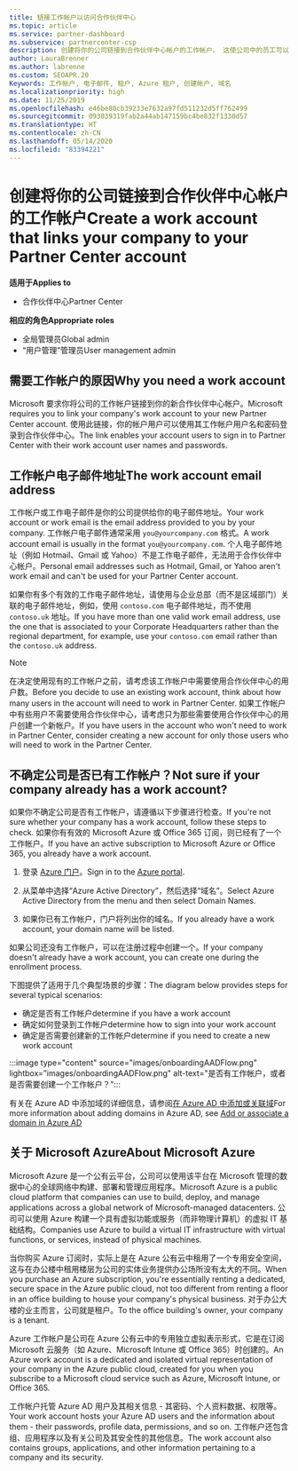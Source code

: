 ```yaml
---
title: 链接工作帐户以访问合作伙伴中心
ms.topic: article
ms.service: partner-dashboard
ms.subservice: partnercenter-csp
description: 创建将你的公司链接到合作伙伴中心帐户的工作帐户。 这使公司中的员工可以访问合作伙伴中心。
author: LauraBrenner
ms.author: labrenne
ms.custom: SEOAPR.20
Keywords: 工作帐户, 电子邮件, 租户, Azure 租户, 创建帐户, 域名
ms.localizationpriority: high
ms.date: 11/25/2019
ms.openlocfilehash: e46be80cb39233e7632a97fd511232d5ff762499
ms.sourcegitcommit: 093039319fab2a44ab147159bc4be832f1330d57
ms.translationtype: HT
ms.contentlocale: zh-CN
ms.lasthandoff: 05/14/2020
ms.locfileid: "83394221"
---
```

# <a name="create-a-work-account-that-links-your-company-to-your-partner-center-account"></a><span data-ttu-id="d139a-105">创建将你的公司链接到合作伙伴中心帐户的工作帐户</span><span class="sxs-lookup"><span data-stu-id="d139a-105">Create a work account that links your company to your Partner Center account</span></span>

<span data-ttu-id="d139a-106">**适用于**</span><span class="sxs-lookup"><span data-stu-id="d139a-106">**Applies to**</span></span>

- <span data-ttu-id="d139a-107">合作伙伴中心</span><span class="sxs-lookup"><span data-stu-id="d139a-107">Partner Center</span></span>

<span data-ttu-id="d139a-108">**相应的角色**</span><span class="sxs-lookup"><span data-stu-id="d139a-108">**Appropriate roles**</span></span>

- <span data-ttu-id="d139a-109">全局管理员</span><span class="sxs-lookup"><span data-stu-id="d139a-109">Global admin</span></span>
- <span data-ttu-id="d139a-110">“用户管理”管理员</span><span class="sxs-lookup"><span data-stu-id="d139a-110">User management admin</span></span>

## <a name="why-you-need-a-work-account"></a><span data-ttu-id="d139a-111">需要工作帐户的原因</span><span class="sxs-lookup"><span data-stu-id="d139a-111">Why you need a work account</span></span>

<span data-ttu-id="d139a-112">Microsoft 要求你将公司的工作帐户链接到你的新合作伙伴中心帐户。</span><span class="sxs-lookup"><span data-stu-id="d139a-112">Microsoft requires you to link your company's work account to your new Partner Center account.</span></span> <span data-ttu-id="d139a-113">使用此链接，你的帐户用户可以使用其工作帐户用户名和密码登录到合作伙伴中心。</span><span class="sxs-lookup"><span data-stu-id="d139a-113">The link enables your account users to sign in to Partner Center with their work account user names and passwords.</span></span>

## <a name="the-work-account-email-address"></a><span data-ttu-id="d139a-114">工作帐户电子邮件地址</span><span class="sxs-lookup"><span data-stu-id="d139a-114">The work account email address</span></span>

<span data-ttu-id="d139a-115">工作帐户或工作电子邮件是你的公司提供给你的电子邮件地址。</span><span class="sxs-lookup"><span data-stu-id="d139a-115">Your work account or work email is the email address provided to you by your company.</span></span> <span data-ttu-id="d139a-116">工作帐户电子邮件通常采用 `you@yourcompany.com` 格式。</span><span class="sxs-lookup"><span data-stu-id="d139a-116">A work account email is usually in the format `you@yourcompany.com`.</span></span> <span data-ttu-id="d139a-117">个人电子邮件地址（例如 Hotmail、Gmail 或 Yahoo）不是工作电子邮件，无法用于合作伙伴中心帐户。</span><span class="sxs-lookup"><span data-stu-id="d139a-117">Personal email addresses such as Hotmail, Gmail, or Yahoo aren't work email and can't be used for your Partner Center account.</span></span>

<span data-ttu-id="d139a-118">如果你有多个有效的工作电子邮件地址，请使用与企业总部（而不是区域部门）关联的电子邮件地址，例如，使用 `contoso.com` 电子邮件地址，而不使用 `contoso.uk` 地址。</span><span class="sxs-lookup"><span data-stu-id="d139a-118">If you have more than one valid work email address, use the one that is associated to your Corporate Headquarters rather than the regional department, for example, use your `contoso.com` email rather than the `contoso.uk` address.</span></span>

> [!NOTE]  
> <span data-ttu-id="d139a-119">在决定使用现有的工作帐户之前，请考虑该工作帐户中需要使用合作伙伴中心的用户数。</span><span class="sxs-lookup"><span data-stu-id="d139a-119">Before you decide to use an existing work account, think about how many users in the account will need to work in Partner Center.</span></span> <span data-ttu-id="d139a-120">如果工作帐户中有些用户不需要使用合作伙伴中心，请考虑只为那些需要使用合作伙伴中心的用户创建一个新帐户。</span><span class="sxs-lookup"><span data-stu-id="d139a-120">If you have users in the account who won't need to work in Partner Center, consider creating a new account for only those users who will need to work in the Partner Center.</span></span>

## <a name="not-sure-if-your-company-already-has-a-work-account"></a><span data-ttu-id="d139a-121">不确定公司是否已有工作帐户？</span><span class="sxs-lookup"><span data-stu-id="d139a-121">Not sure if your company already has a work account?</span></span>

<span data-ttu-id="d139a-122">如果你不确定公司是否有工作帐户，请遵循以下步骤进行检查。</span><span class="sxs-lookup"><span data-stu-id="d139a-122">If you're not sure whether your company has a work account, follow these steps to check.</span></span> <span data-ttu-id="d139a-123">如果你有有效的 Microsoft Azure 或 Office 365 订阅，则已经有了一个工作帐户。</span><span class="sxs-lookup"><span data-stu-id="d139a-123">If you have an active subscription to Microsoft Azure or Office 365, you already have a work account.</span></span>

1. <span data-ttu-id="d139a-124">登录 [Azure 门户](https://portal.azure.com)。</span><span class="sxs-lookup"><span data-stu-id="d139a-124">Sign in to the [Azure portal](https://portal.azure.com).</span></span>

2. <span data-ttu-id="d139a-125">从菜单中选择“Azure Active Directory”，然后选择“域名”。</span><span class="sxs-lookup"><span data-stu-id="d139a-125">Select Azure Active Directory from the menu and then select Domain Names.</span></span>

3. <span data-ttu-id="d139a-126">如果你已有工作帐户，门户将列出你的域名。</span><span class="sxs-lookup"><span data-stu-id="d139a-126">If you already have a work account, your domain name will be listed.</span></span>

<span data-ttu-id="d139a-127">如果公司还没有工作帐户，可以在注册过程中创建一个。</span><span class="sxs-lookup"><span data-stu-id="d139a-127">If your company doesn't already have a work account, you can create one during the enrollment process.</span></span>

<span data-ttu-id="d139a-128">下图提供了适用于几个典型场景的步骤：</span><span class="sxs-lookup"><span data-stu-id="d139a-128">The diagram below provides steps for several typical scenarios:</span></span>

- <span data-ttu-id="d139a-129">确定是否有工作帐户</span><span class="sxs-lookup"><span data-stu-id="d139a-129">determine if you have a work account</span></span>
- <span data-ttu-id="d139a-130">确定如何登录到工作帐户</span><span class="sxs-lookup"><span data-stu-id="d139a-130">determine how to sign into your work account</span></span>
- <span data-ttu-id="d139a-131">确定是否需要创建新的工作帐户</span><span class="sxs-lookup"><span data-stu-id="d139a-131">determine if you need to create a new work account</span></span>

:::image type="content" source="images/onboardingAADFlow.png" lightbox="images/onboardingAADFlow.png" alt-text="是否有工作帐户，或者是否需要创建一个工作帐户？":::

<span data-ttu-id="d139a-133">有关在 Azure AD 中添加域的详细信息，请参阅[在 Azure AD 中添加或关联域](https://docs.microsoft.com/azure/active-directory/active-directory-add-domain)</span><span class="sxs-lookup"><span data-stu-id="d139a-133">For more information about adding domains in Azure AD, see [Add or associate a domain in Azure AD](https://docs.microsoft.com/azure/active-directory/active-directory-add-domain)</span></span>

## <a name="about-microsoft-azure"></a><span data-ttu-id="d139a-134">关于 Microsoft Azure</span><span class="sxs-lookup"><span data-stu-id="d139a-134">About Microsoft Azure</span></span>

<span data-ttu-id="d139a-135">Microsoft Azure 是一个公有云平台，公司可以使用该平台在 Microsoft 管理的数据中心的全球网络中构建、部署和管理应用程序。</span><span class="sxs-lookup"><span data-stu-id="d139a-135">Microsoft Azure is a public cloud platform that companies can use to build, deploy, and manage applications across a global network of Microsoft-managed datacenters.</span></span> <span data-ttu-id="d139a-136">公司可以使用 Azure 构建一个具有虚拟功能或服务（而非物理计算机）的虚拟 IT 基础结构。</span><span class="sxs-lookup"><span data-stu-id="d139a-136">Companies use Azure to build a virtual IT infrastructure with virtual functions, or services, instead of physical machines.</span></span>

<span data-ttu-id="d139a-137">当你购买 Azure 订阅时，实际上是在 Azure 公有云中租用了一个专用安全空间，这与在办公楼中租用楼层为公司的实体业务提供办公场所没有太大的不同。</span><span class="sxs-lookup"><span data-stu-id="d139a-137">When you purchase an Azure subscription, you're essentially renting a dedicated, secure space in the Azure public cloud, not too different from renting a floor in an office building to house your company's physical business.</span></span> <span data-ttu-id="d139a-138">对于办公大楼的业主而言，公司就是租户。</span><span class="sxs-lookup"><span data-stu-id="d139a-138">To the office building's owner, your company is a tenant.</span></span>

<span data-ttu-id="d139a-139">Azure 工作帐户是公司在 Azure 公有云中的专用独立虚拟表示形式，它是在订阅 Microsoft 云服务（如 Azure、Microsoft Intune 或 Office 365）时创建的。</span><span class="sxs-lookup"><span data-stu-id="d139a-139">An Azure work account is a dedicated and isolated virtual representation of your company in the Azure public cloud, created for you when you subscribe to a Microsoft cloud service such as Azure, Microsoft Intune, or Office 365.</span></span>

<span data-ttu-id="d139a-140">工作帐户托管 Azure AD 用户及其相关信息 - 其密码、个人资料数据、权限等。</span><span class="sxs-lookup"><span data-stu-id="d139a-140">Your work account hosts your Azure AD users and the information about them - their passwords, profile data, permissions, and so on.</span></span> <span data-ttu-id="d139a-141">工作帐户还包含组、应用程序以及有关公司及其安全性的其他信息。</span><span class="sxs-lookup"><span data-stu-id="d139a-141">The work account also contains groups, applications, and other information pertaining to a company and its security.</span></span>
